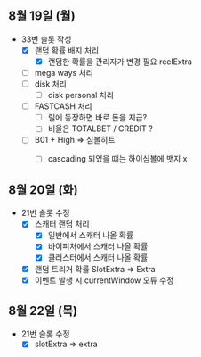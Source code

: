 
## 8월 19일 (월)

- 33번 슬롯 작성
	- [x] 랜덤 확률 배지 처리
		- [x] 랜덤한 확률을 관리자가 변경 필요 reelExtra
	- [ ] mega ways 처리
	- [ ] disk 처리
		- [ ] disk personal 처리
	- [ ] FASTCASH 처리
		- [ ] 릴에 등장하면 바로 돈을 지급?
		- [ ] 비율은 TOTALBET / CREDIT ?
	- [ ] B01 + High => 심볼히트
		- [ ] cascading 되었을 떄는 하이심볼에 뱃지 x


## 8월 20일 (화)

- 21번 슬롯 수정
	- [x] 스캐터 랜덤 처리
		- [x] 일반에서 스캐터 나올 확률
		- [x] 바이피처에서 스캐터 나올 확률
		- [x] 클러스터에서 스캐터 나올 확률
	- [x] 랜덤 트리거 확률 SlotExtra => Extra
	- [x] 이벤트 발생 시 currentWindow 오류 수정

## 8월 22일 (목)

- 21번 슬롯 수정
	- [x] slotExtra => extra